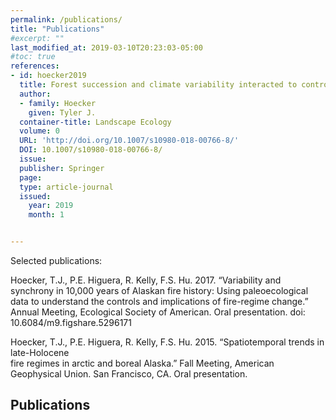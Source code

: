 ```yaml
---
permalink: /publications/
title: "Publications"
#excerpt: ""
last_modified_at: 2019-03-10T20:23:03-05:00
#toc: true
references:
- id: hoecker2019
  title: Forest succession and climate variability interacted to control fire activity over the last four centuries in an Alaskan boreal landscape
  author:
  - family: Hoecker
    given: Tyler J.
  container-title: Landscape Ecology
  volume: 0
  URL: 'http://doi.org/10.1007/s10980-018-00766-8/'
  DOI: 10.1007/s10980-018-00766-8/
  issue: 
  publisher: Springer
  page: 
  type: article-journal
  issued:
    year: 2019
    month: 1


---
```

Selected publications: 

Hoecker, T.J., P.E. Higuera, R. Kelly, F.S. Hu. 2017. “Variability and synchrony in 10,000 
years of Alaskan fire history: Using paleoecological data to understand the controls and implications of fire-regime change.” Annual Meeting, Ecological Society of American. Oral presentation. doi: 10.6084/m9.figshare.5296171

Hoecker, T.J., P.E. Higuera, R. Kelly, F.S. Hu. 2015. “Spatiotemporal trends in late-Holocene   
fire regimes in arctic and boreal Alaska.” Fall Meeting, American Geophysical Union. San Francisco, CA. Oral presentation.

## Publications